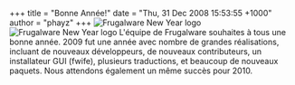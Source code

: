 +++
title = "Bonne Année!"
date = "Thu, 31 Dec 2008 15:53:55 +1000"
author = "phayz"
+++
![Frugalware New Year logo](images/data/FwNewYear.png)
![Frugalware New Year logo](images/data/FwNewYear.png)
 L'équipe de Frugalware souhaites à tous une bonne année. 2009 fut une année avec nombre de grandes réalisations, incluant de nouveaux développeurs, de nouveaux contributeurs, un installateur GUI (fwife), plusieurs traductions, et beaucoup de nouveaux paquets. Nous attendons également un même succès pour 2010.